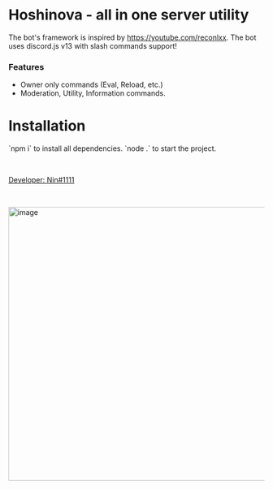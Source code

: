 <p align="centre">
  <h1>
    Hoshinova - all in one server utility
  </h1>
</p>

  The bot's framework is inspired by https://youtube.com/reconlxx. The bot uses discord.js v13 with slash commands support!
<p>  
<h3>Features</h3>

  * Owner only commands (Eval, Reload, etc.)
  * Moderation, Utility, Information commands.
</p>
<p align="centre">
<h1>Installation</h1>
  `npm i` to install all dependencies.
  `node .` to start the project.
</p>
<br />
<p align="centre">
  <a href="https://discord.com/users/838620835282812969">
    Developer: Nin#1111
  </a>
</p>
<br />
  <p>
    <img src="http://www.magnumgroup.co.in/images/utility-management.jpg" alt="image" width="1500" height="540">
  </p>

